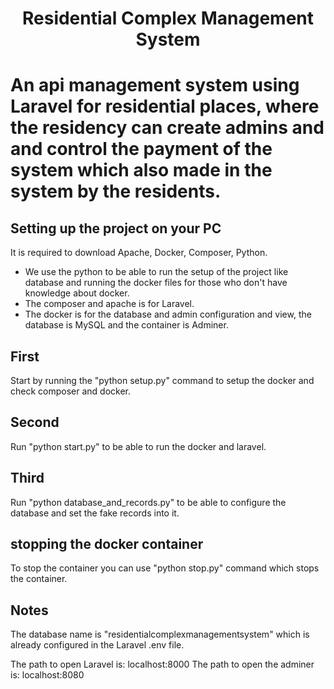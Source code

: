 <h1 align="center">Residential Complex Management System<h1>

An api management system using Laravel for residential places, where the residency can create admins and and control the payment of the system which also made in the system by the residents.

## Setting up the project on your PC

It is required to download Apache, Docker, Composer, Python.

- We use the python to be able to run the setup of the project like database and running the docker files for those who don't have knowledge about docker.
- The composer and apache is for Laravel.
- The docker is for the database and admin configuration and view, the database is MySQL and the container is Adminer.

## First

Start by running the "python setup.py" command to setup the docker and check composer and docker.

## Second

Run "python start.py" to be able to run the docker and laravel.

## Third

Run "python database_and_records.py" to be able to configure the database and set the fake records into it.

## stopping the docker container

To stop the container you can use "python stop.py" command which stops the container.

## Notes

The database name is "residentialcomplexmanagementsystem" which is already configured in the Laravel .env file.

The path to open Laravel is: localhost:8000
The path to open the adminer is: localhost:8080
